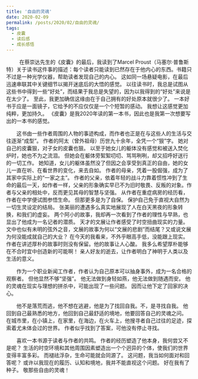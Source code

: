 ```yaml
---
title: '自由的灵魂'
date: 2020-02-09
permalink: /posts/2020/02/自由的灵魂/
tags:
  - 皮囊
  - 读后感
  - 成长感悟
---
```


$\qquad$ 在蔡崇达先生的《皮囊》的最后，我读到了Marcel Proust（马塞尔·普鲁斯特）关于读书这件事的描述：每个读者只能读到已然存在于他内心的东西。书籍只不过是一种光学仪器，帮助读者发现自己的内心。
这如同一场悬疑电影，在最后迅速串联其中关键细节以揭开迷底后的大悟的感觉。
以往读书时，我总是试图从这些书中得到一些“好处”，而结果于我总是失望的，因为以我得到的“好处”来说是在太少了。
至此，我更加确信这缘由在于自己拥有的好处原本就很少了。
一本好书于应是一面镜子，它给予的不应仅仅是一个个短暂的感动。
我想让这感觉更加纯粹，更加持久。
《皮囊》是我2020年读的第一本书，因此也是我第一次想要写出的一本书的感觉。

&emsp;&emsp;这书由一些作者周围的人物的事迹构成，而作者也正是在与这些人的生活与交往逐渐“成型”。
作者的阿太（曾外祖母）历世九十余年，全凭一个“狠”字。
她对自己的皮囊狠，对子女的皮囊也狠。
以至于她女儿的躯体没有感觉和被送入焚化炉时，她也不为之流泪。
但她会在躯体旁絮絮叨叨、骂骂咧咧，却又招呼好送行的一切工作。
她知道，女儿的躯体虽然没了但因之会享受到真正的自由，她的女儿一直在听、在看世界的变化，来去自如。
作者的母亲，凭着一股倔强，成为了其家中实际上的“一家之主”。
作者的父亲，依着年轻的战斗力靠着惯性冲到了生命的最后一天，如作者一样，父亲的形象确实早已不为旧时敬畏、反叛的对象。作者与父亲的相处中，反而更见其母的智慧与坚强。
从作者在重症病房的经历看，作者在中学便试图参悟生命。
但那更多是为了自保。
保护自己免于直视大自然为一切生灵设定的结局。
张美丽的遭遇多么真实地展现了人在白天黑夜的形象转换，和我们的虚妄。
两个阿小的故事，我却再一次看到了作者的理性与早熟，也显出了他成为一名记者的潜质。
天才的文展让作者感受了时空扭曲现实的力量。
文中也似有未明的弦外之音，文展的故事为何以“文展的悲剧”而结尾？又或说文展为何没能成就自己的大业？
在今天的我看来，不外乎眼高手低，没能跟上现实。
作者在讲述厚朴的故事时则没有保留。他的故事让人心酸。
我多么希望厚朴能够在不合时宜中创造新的可能啊！
亲人好友的逝去，让作者明白了神明于人类以及生活的意义。

&emsp;&emsp;作为一个职业新闻工作者，作者认为自己原本可以抽身事外，成为一名合格的观察者。
但他显然不够“坚强”。
他无法做到身轻如燕，他无法做到随遇而安。
他的灵魂在现实与理想的拼杀中，可能出现了一些问题。
因而让他下定了回家的决心。

&emsp;&emsp;他不是落荒而逃，他不想在逃避，他是为了找回自我。不，是寻找自我。
他回到自己最熟悉的地方，他回到自己最舒适的境地，他要回答自己的灵魂之问。
在城市里，在小镇上，在家里，在海边，在火车上，他搜寻者自己过往的足迹，探索着尤未体会过的世界。
作者似乎找到了答案，可他没有停止寻找。

&emsp;&emsp;喜欢一本书源于读者与作者的共鸣。
作者的经历塑造了他本身，我何尝又不是呢？
生活的时空环境和其他周围因素塑造出一个个迥异的个体，使我们的世界变得丰富多彩。
而褪祛浮杂，生命可能就会同源了。
这问题，我当如何面对和回答呢？
或许以我现在的履历、认知和境地，我并不能直视这个问题。
好在我有了种子。
敬那些自由的灵魂！
